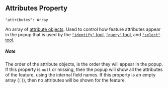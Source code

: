 ## Attributes Property
`"attributes": Array`

An array of [attribute objects](attribute).
Used to control how feature attributes appear in the popup that is used by the [`"identify"` tool](../tools/identify-tool), [`"query"` tool](../tools/query-tool), and [`"select"` tool](../tools/select-tool).

##### Note

The order of the attribute objects, is the order they will appear in the popup.
If this property is `null` or missing, then the popup will show all the attributes of the feature, using the internal field names.
If this property is an empty array (`[]`), then no attributes will be shown for the feature.

